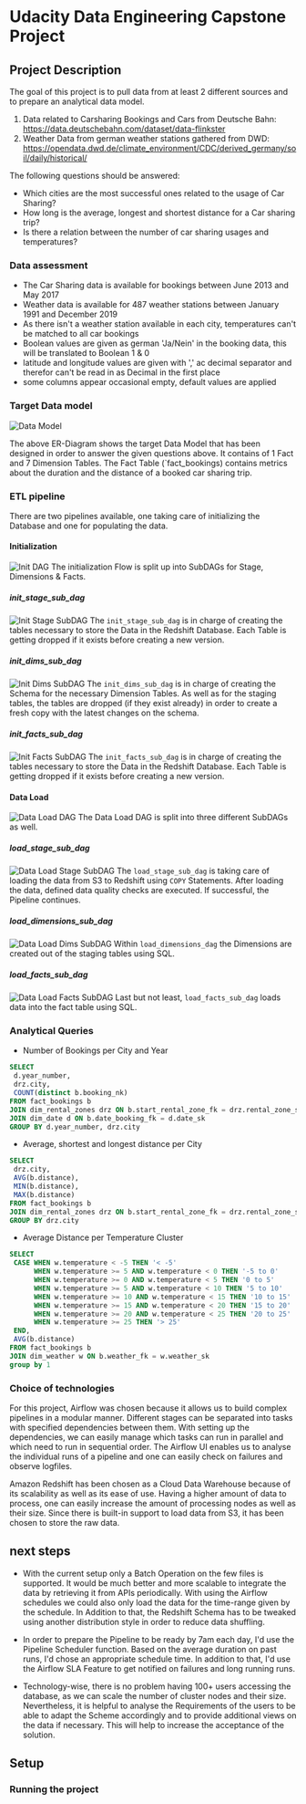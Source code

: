 # Udacity Data Engineering Capstone Project
## Project Description

The goal of this project is to pull data from at least 2 different sources and to prepare an analytical data model.
1. Data related to Carsharing Bookings and Cars from Deutsche Bahn: https://data.deutschebahn.com/dataset/data-flinkster 
2. Weather Data from german weather stations gathered from DWD: 
https://opendata.dwd.de/climate_environment/CDC/derived_germany/soil/daily/historical/

The following questions should be answered:
* Which cities are the most successful ones related to the usage of Car Sharing?
* How long is the average, longest and shortest distance for a Car sharing trip?
* Is there a relation between the number of car sharing usages and temperatures?

### Data assessment
* The Car Sharing data is available for bookings between June 2013 and May 2017
* Weather data is available for 487 weather stations between January 1991 and December 2019 
* As there isn't a weather station available in each city, temperatures can't be matched to all car bookings
* Boolean values are given as german 'Ja/Nein' in the booking data, this will be translated to Boolean 1 & 0
* latitude and longitude values are given with ',' ac decimal separator and therefor can't be read in as Decimal in the first place
* some columns appear occasional empty, default values are applied

### Target Data model

![Data Model](resources/img/db-diagram.png "Data Model")

The above ER-Diagram shows the target Data Model that has been designed in order to answer the given questions above.
It contains of 1 Fact and 7 Dimension Tables. The Fact Table (`fact_bookings) contains metrics about the duration and the distance of a booked car sharing trip. 


### ETL pipeline
There are two pipelines available, one taking care of initializing the Database and one for populating the data. 

#### Initialization
![Init DAG](resources/img/init_main.png "Init DAG")
The initialization Flow is split up into SubDAGs for Stage, Dimensions & Facts.

##### init_stage_sub_dag
![Init Stage SubDAG](resources/img/init_stage.png "Init Stage SubDAG") 
The `init_stage_sub_dag` is in charge of creating the tables necessary to store the Data in the Redshift Database. 
Each Table is getting dropped if it exists before creating a new version.

##### init_dims_sub_dag
![Init Dims SubDAG](resources/img/init_dims.png "Init Dims SubDAG")
The `init_dims_sub_dag` is in charge of creating the Schema for the necessary Dimension Tables. As well as for the staging tables,
the tables are dropped (if they exist already) in order to create a fresh copy with the latest changes on the schema.

##### init_facts_sub_dag
![Init Facts SubDAG](resources/img/init_facts.png "Init Facts SubDAG")
The `init_facts_sub_dag` is in charge of creating the tables necessary to store the Data in the Redshift Database. 
Each Table is getting dropped if it exists before creating a new version.

#### Data Load
![Data Load DAG](resources/img/load_main.png "Data Load DAG")
The Data Load DAG is split into three different SubDAGs as well.

##### load_stage_sub_dag
![Data Load Stage SubDAG](resources/img/load_stage.png "Data Load Stage SubDAG") 
The `load_stage_sub_dag` is taking care of loading the data from S3 to Redshift using `COPY` Statements. After loading the data, 
defined data quality checks are executed. If successful, the Pipeline continues.

##### load_dimensions_sub_dag
![Data Load Dims SubDAG](resources/img/load_dims.png "Data Load Dims SubDAG")
Within `load_dimensions_dag` the Dimensions are created out of the staging tables using SQL. 

##### load_facts_sub_dag
![Data Load Facts SubDAG](resources/img/load_facts.png "Data Load Facts SubDAG")
Last but not least, `load_facts_sub_dag` loads data into the fact table using SQL.


### Analytical Queries

* Number of Bookings per City and Year
```sql
SELECT
 d.year_number,
 drz.city,
 COUNT(distinct b.booking_nk)
FROM fact_bookings b
JOIN dim_rental_zones drz ON b.start_rental_zone_fk = drz.rental_zone_sk
JOIN dim_date d ON b.date_booking_fk = d.date_sk
GROUP BY d.year_number, drz.city
```

* Average, shortest and longest distance per City
```sql
SELECT
 drz.city,
 AVG(b.distance),
 MIN(b.distance),
 MAX(b.distance)
FROM fact_bookings b
JOIN dim_rental_zones drz ON b.start_rental_zone_fk = drz.rental_zone_sk
GROUP BY drz.city
```

* Average Distance per Temperature Cluster
```sql
SELECT
 CASE WHEN w.temperature < -5 THEN '< -5'
      WHEN w.temperature >= 5 AND w.temperature < 0 THEN '-5 to 0'
      WHEN w.temperature >= 0 AND w.temperature < 5 THEN '0 to 5'
      WHEN w.temperature >= 5 AND w.temperature < 10 THEN '5 to 10'
      WHEN w.temperature >= 10 AND w.temperature < 15 THEN '10 to 15'
      WHEN w.temperature >= 15 AND w.temperature < 20 THEN '15 to 20'
      WHEN w.temperature >= 20 AND w.temperature < 25 THEN '20 to 25'
      WHEN w.temperature >= 25 THEN '> 25'
 END,
 AVG(b.distance)
FROM fact_bookings b
JOIN dim_weather w ON b.weather_fk = w.weather_sk
group by 1
```


### Choice of technologies
For this project, Airflow was chosen because it allows us to build complex pipelines in a modular manner. 
Different stages can be separated into tasks with specified dependencies between them. With setting up the dependencies, 
we can easily manage which tasks can run in parallel and which need to run in sequential order.
The Airflow UI enables us to analyse the individual runs of a pipeline and one can easily check on failures and observe 
logfiles.

Amazon Redshift has been chosen as a Cloud Data Warehouse because of its scalability as well as its ease of use. 
Having a higher amount of data to process, one can easily increase the amount of processing nodes as well as their size. 
Since there is built-in support to load data from S3, it has been chosen to store the raw data.  

## next steps
* With the current setup only a Batch Operation on the few files is supported. It would be much better and more scalable
to integrate the data by retrieving it from APIs periodically. With using the Airflow schedules we could also only load 
the data for the time-range given by the schedule.
In Addition to that, the Redshift Schema has to be tweaked using another distribution style in order to reduce data shuffling.

* In order to prepare the Pipeline to be ready by 7am each day, I'd use the Pipeline Scheduler function. Based on the 
average duration on past runs, I'd chose an appropriate schedule time. In addition to that, I'd use the Airflow SLA
Feature to get notified on failures and long running runs. 

* Technology-wise, there is no problem having 100+ users accessing the database, as we can scale the number of cluster 
nodes and their size. Nevertheless, it is helpful to analyse the Requirements of the users to be able to adapt the Scheme accordingly
and to provide additional views on the data if necessary. This will help to increase the acceptance of the solution. 

## Setup 
### Running the project